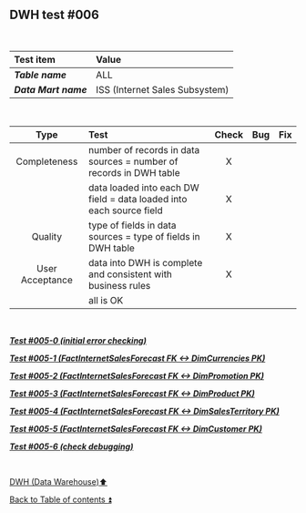 ## DWH test  #006   

<p><br></p>

| Test item             | Value                          |
| :-------------------- | :----------------------------- |
| **_Table name_**      | ALL                            |
| **_Data Mart name_**  | ISS (Internet Sales Subsystem) |

<p><br></p>

| Type            | Test                                                                | Check | Bug                               | Fix                               |
| :-------------: | :------------------------------------------------------------------ | :---: | :-------------------------------- | :-------------------------------- |
| Completeness    | number of records in data sources = number of records in DWH table  | X     |                                   |                                   |
|                 | data loaded into each DW field = data loaded into each source field | X     |                                   |                                   |
| Quality         | type of fields in data sources = type of fields in DWH table        | X     |                                   |                                   |
| User Acceptance | data into DWH is complete and consistent with business rules        | X     |                                   |                                   |
|                 | all is OK                                                           |       |                                   |                                   |

<p><br></p>

**_[Test #005-0 (initial error checking)](t005_0.md)_**  

**_[Test #005-1 (FactInternetSalesForecast FK <-> DimCurrencies PK)](t005_1.md)_**  

**_[Test #005-2 (FactInternetSalesForecast FK <-> DimPromotion PK)](t005_2.md)_**  

**_[Test #005-3 (FactInternetSalesForecast FK <-> DimProduct PK)](t005_3.md)_**  

**_[Test #005-4 (FactInternetSalesForecast FK <-> DimSalesTerritory PK)](t005_4.md)_**  

**_[Test #005-5 (FactInternetSalesForecast FK <-> DimCustomer PK)](t005_5.md)_**  

**_[Test #005-6 (check debugging)](t005_6.md)_**  

<p><br></p>

[DWH (Data Warehouse):arrow_up:](../dwh.md)  

[Back to Table of contents :arrow_double_up:](../../README.md)  